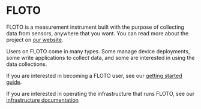 # FLOTO

FLOTO is a measurement instrument built with the purpose of collecting data from sensors, anywhere that you want. You can read more about the project on [our website](https://internetequity.org/floto/).

Users on FLOTO come in many types. Some manage device deployments, some write applications to collect data, and some are interested in using the data collections.

If you are interested in becoming a FLOTO user, see our [getting started guide](user/README.md).

If you are interested in operating the infrastructure that runs FLOTO, see our [infrastructure documentation](infrastructure/README.md)
